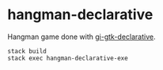 # hangman-declarative

Hangman game done with [gi-gtk-declarative](https://github.com/owickstrom/gi-gtk-declarative).

```
stack build
stack exec hangman-declarative-exe
```
